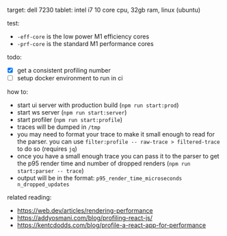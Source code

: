 target: dell 7230 tablet: intel i7 10 core cpu, 32gb ram, linux (ubuntu)

test:
- `-eff-core` is the low power M1 efficiency cores
- `-prf-core` is the standard M1 performance cores

todo:
- [x] get a consistent profiling number
- [ ] setup docker environment to run in ci

how to:
- start ui server with production build (`npm run start:prod`)
- start ws server (`npm run start:server`)
- start profiler (`npm run start:profile`)
- traces will be dumped in `/tmp`
- you may need to format your trace to make it small enough to read for the parser. you can use `filter:profile -- raw-trace > filtered-trace` to do so (requires `jq`)
- once you have a small enough trace you can pass it to the parser to get the p95 render time and number of dropped renders (`npm run start:parser -- trace`)
- output will be in the format: `p95_render_time_microseconds n_dropped_updates`

related reading:
- https://web.dev/articles/rendering-performance
- https://addyosmani.com/blog/profiling-react-js/
- https://kentcdodds.com/blog/profile-a-react-app-for-performance
